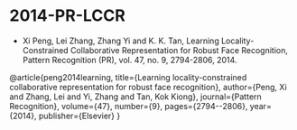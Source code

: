 # 2014-PR-LCCR
* Xi Peng, Lei Zhang, Zhang Yi and K. K. Tan, Learning Locality-Constrained Collaborative Representation for Robust Face Recognition, Pattern Recognition (PR), vol. 47, no. 9, 2794-2806, 2014.

@article{peng2014learning, 
title={Learning locality-constrained collaborative representation for robust face recognition},
author={Peng, Xi and Zhang, Lei and Yi, Zhang and Tan, Kok Kiong}, 
journal={Pattern Recognition}, 
volume={47}, 
number={9}, 
pages={2794--2806}, 
year={2014}, 
publisher={Elsevier} }
